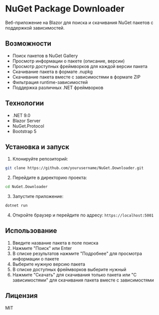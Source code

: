 # NuGet Package Downloader

Веб-приложение на Blazor для поиска и скачивания NuGet пакетов с поддержкой зависимостей.

## Возможности

- Поиск пакетов в NuGet Gallery
- Просмотр информации о пакете (описание, версии)
- Просмотр доступных фреймворков для каждой версии пакета
- Скачивание пакета в формате .nupkg
- Скачивание пакета вместе с зависимостями в формате ZIP
- Фильтрация runtime-зависимостей
- Поддержка различных .NET фреймворков

## Технологии

- .NET 9.0
- Blazor Server
- NuGet.Protocol
- Bootstrap 5

## Установка и запуск

1. Клонируйте репозиторий:
```bash
git clone https://github.com/yourusername/NuGet.Downloader.git
```

2. Перейдите в директорию проекта:
```bash
cd NuGet.Downloader
```

3. Запустите приложение:
```bash
dotnet run
```

4. Откройте браузер и перейдите по адресу: `https://localhost:5001`

## Использование

1. Введите название пакета в поле поиска
2. Нажмите "Поиск" или Enter
3. В списке результатов нажмите "Подробнее" для просмотра информации о пакете
4. Выберите нужную версию пакета
5. В списке доступных фреймворков выберите нужный
6. Нажмите "Скачать" для скачивания только пакета или "С зависимостями" для скачивания пакета вместе с зависимостями

## Лицензия

MIT 